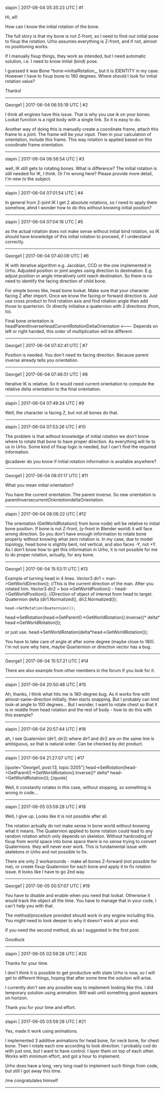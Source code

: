 slapin | 2017-06-04 05:35:23 UTC | #1

Hi, all!

How can I know the initial rotation of the bone.

The full story is that my bone is not Z-front, so I need to find-out initial pose to fixup the rotation.
Urho assumes everything is Z-front, and if not, almost no positioning works.

If I manually fixup things, they work as intended, but I need automatic solution, i.e. I need to know
initial (bind) pose.

I guessed it was Bone *bone->initialRotation_, but it is IDENTITY in my case. However I have to fixup
bone to 180 degrees. Where should I look for initial rotation value?

Thanks!

-------------------------

George1 | 2017-06-04 06:55:19 UTC | #2

I think all engines have this issue.
That is why you use ik on your bones. Lookat function is a rigid body with a single link. So it is easy to do.

Another way of doing this is manually create a coordinate frame, attach this frame to a joint. The frame will be your input. Then in your calculation of orientation, include this frame. This way rotation is applied based on this coordinate frame orientation.

-------------------------

slapin | 2017-06-04 06:58:54 UTC | #3

well, IK still gets to rotating bones. What is difference? The initial rotation is still needed for IK,
I think. Or I'm wrong here? Please provide more detail, I'm new to the subject.

-------------------------

slapin | 2017-06-04 07:01:54 UTC | #4

In general from 2-joint IK I get 2 absolute rotations, so I need to apply them somehow, ahnd I wonder how to do this without knowing initial position?

-------------------------

slapin | 2017-06-04 07:04:16 UTC | #5

as the actual rotation does not make sense without initial bind rotation, so IK should have knowledge of
this initial rotation to proceed, if I understand correctly.

-------------------------

George1 | 2017-06-04 07:40:09 UTC | #6

IK with iterative algorithm e.g. Jacobian, CCD or the one implemented in Urho.  Adjusted position or joint angles using direction to destination. E.g. adjust position or angle interatively until reach destination. So there is no need to identify the facing direction of child bone.


For simple bones like, head bone lookat. Make sure that your character facing Z after import. Once we know the facing or forward direction is. Just use cross product to find rotation axis and find rotation angle then add those to quarterion.
 Or directly initialise a quaternion with 2 directions (from, to). 

Final bone orientation is headParentInverse*HeadCurrentRotation*DeltaOrientation    <--- Depends on left or right handed, this order of multiplication will be different.

-------------------------

George1 | 2017-06-04 07:42:41 UTC | #7

Position is needed. You don't need its facing direction. Because parent inverse already tells you orientation.

-------------------------

George1 | 2017-06-04 07:46:51 UTC | #8

Iterative IK is relative. So it would need current orientation to compute the relative delta orientation to the final orientation.

-------------------------

slapin | 2017-06-04 07:49:24 UTC | #9

Well, the character is facing Z, but not all bones do that.

-------------------------

slapin | 2017-06-04 07:53:26 UTC | #10

The problem is that without knowledge of initial rotation we don't know where to rotate that bone to have proper direction. As everything will lie to us in Urho. Some kind of fixup logic is needed, but I can't find the required information.

@cadaver do you know if initial rotation information is available anywhere?

-------------------------

George1 | 2017-06-04 08:01:17 UTC | #11

What you mean initial orientation?

You have the current orientation. The parent inverse.
So new orientation is parentInverse*currentOrientation*deltaOrientation.

-------------------------

slapin | 2017-06-04 08:06:22 UTC | #12

The orientation (GetWorldRotation() from bone node) will be relative to initial bone position.
If bone is not Z-front, (y-front in Blender world) it will face wrong direction. So you don't have enough information
to rotate bone properly without knowing what zero rotation is. In my case, due to model topology, head bone is slightly bent, not vertical, and also faces -Y, not +Y. As I don't know how to get this information in Urho, it is not possible for me to do proper rotation, actually, for any bone.

-------------------------

George1 | 2017-06-04 15:53:11 UTC | #13

Example of turning head in 4 lines.
Vector3 dir1 = man->GetWorldDirection(); //This is the current direction of the man. After you rotated him.
Vector3 dir2 = box->GetWorldPosition() - head->GetWorldPosition();  //Direction of object of interest from head to target.
Quaternion delta (dir1.Normalized(), dir2.Normalized());

	head->SetRotation(Quaternion());
head->SetRotation(head->GetParent()->GetWorldRotation().Inverse()* delta* head->GetWorldRotation());

or just use.
           head->SetWorldRotation(delta*head->GetWorldRotation());

You have to take care of angle at after some degree (maybe close to 180). I'm not sure why here, maybe Quarternion or direction vector has a bug.

-------------------------

George1 | 2017-06-04 15:57:21 UTC | #14

There are also example from other members in the forum if you look for it.

-------------------------

slapin | 2017-06-04 20:50:48 UTC | #15

Ah, thanks, I think what hits me is 180-degree bug.  As it works fine with almost-same-direction initially,
then starts snapping. But I probably can limit look-at angle to 100 degrees...
But I wonder, I want to rotate chest so that it is in middle from head rotation and the rest of body - how to do this with this example?

-------------------------

slapin | 2017-06-04 20:57:44 UTC | #16

ah, I see Quaternion (dir1, dir2) where dir1 and dir2 are on the same line is ambiguous, so that is natural order.
Can be checked by dot product.

-------------------------

slapin | 2017-06-04 21:27:07 UTC | #17

[quote="George1, post:13, topic:3205"]
head-&gt;SetRotation(head-&gt;GetParent()-&gt;GetWorldRotation().Inverse()* delta* head-&gt;GetWorldRotation());
[/quote]

Well, it constantly rotates in this case, without stopping, so something is wrong in code...

-------------------------

slapin | 2017-06-05 03:59:28 UTC | #18

Well, I give up.
Looks like it is not possible after all.

The rotation actually do not make sense in bone world without knowing what it means.
The Quaternion applied to bone rotation could lead to any random rotation which only depends on skeleton.
Without hardcoding of fixup from world space into bone space there is no sense trying to convert Quaternions.
they will never ever work. This is fundamental issue with skeletons in Urho and not possible to fix.

There are only 2 workarounds - make all bones Z-forward (not possible for me), or create fixup Quaternion for each bone and apply it to fix rotation issue. It looks like I have to go 2nd way.

-------------------------

George1 | 2017-06-05 00:57:07 UTC | #19

You have to disable and enable when you need that lookat. Otherwise it would track the object all the time. You have to manage that in your code, I can't help you with that.

The method/procedure provided should work in any engine including this. You might need to look deeper to why it doesn't work at your end.

If you need the second method, do as I suggested in the first post.

Goodluck

-------------------------

slapin | 2017-06-05 02:59:28 UTC | #20

Thanks for your time. 

I don't think it is possible to get productive with state Urho is now,
so I will get to different things, hoping that after some time the solution will arise.

I currently don't see any possible way to implement looking like this.
I did temporary solution using animation. Will wait until something good appears on horizon.

Thank you for your time and effort.

-------------------------

slapin | 2017-06-05 03:59:28 UTC | #21

Yes, made it work using animations.

I implemented 3 additive animations for head bone, for neck bone, for chest bone.
Then I rotate each one according to look direction. I probably cod do with just one, but I want to have control.
I layer them on top of each other. Works with minimum effort, and got a hour to implement.

Urho does have a long, very long road to implement such things from code, but still I got away this time.

/me congratulates himself

-------------------------

